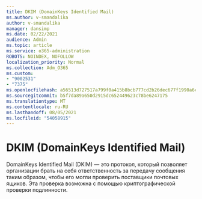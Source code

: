 ```yaml
---
title: DKIM (DomainKeys Identified Mail)
ms.author: v-smandalika
author: v-smandalika
manager: dansimp
ms.date: 02/22/2021
audience: Admin
ms.topic: article
ms.service: o365-administration
ROBOTS: NOINDEX, NOFOLLOW
localization_priority: Normal
ms.collection: Adm_O365
ms.custom:
- "9002531"
- "7375"
ms.openlocfilehash: a56513d727517a799f0a415b8bcb777cd2b26dec677f1990a6caf4b2090f660b
ms.sourcegitcommit: b5f7da89a650d2915dc652449623c78be6247175
ms.translationtype: MT
ms.contentlocale: ru-RU
ms.lasthandoff: 08/05/2021
ms.locfileid: "54058915"
---
```

# <a name="dkim-domainkeys-identified-mail"></a>DKIM (DomainKeys Identified Mail)

DomainKeys Identified Mail (DKIM) — это протокол, который позволяет организации брать на себя ответственность за передачу сообщения таким образом, чтобы его могли проверить поставщики почтовых ящиков. Эта проверка возможна с помощью криптографической проверки подлинности.
